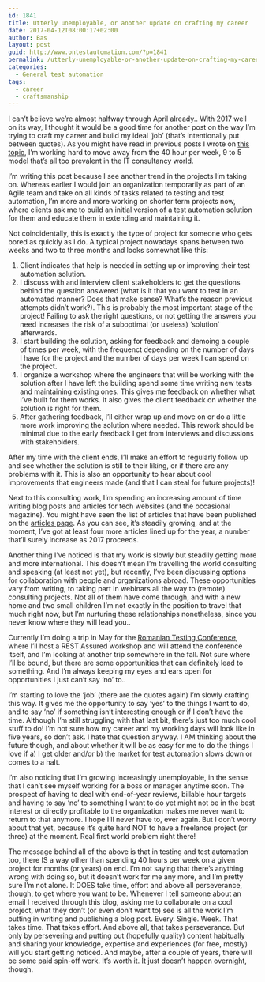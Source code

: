 ```yaml
---
id: 1841
title: Utterly unemployable, or another update on crafting my career
date: 2017-04-12T08:00:17+02:00
author: Bas
layout: post
guid: http://www.ontestautomation.com/?p=1841
permalink: /utterly-unemployable-or-another-update-on-crafting-my-career/
categories:
  - General test automation
tags:
  - career
  - craftsmanship
---
```

I can&#8217;t believe we&#8217;re almost halfway through April already.. With 2017 well on its way, I thought it would be a good time for another post on the way I&#8217;m trying to craft my career and build my ideal &#8216;job&#8217; (that&#8217;s intentionally put between quotes). As you might have read in previous posts I wrote on <a href="http://www.ontestautomation.com/on-shaping-my-career-in-test-automation/" target="_blank">this</a> <a href="http://www.ontestautomation.com/an-update-on-crafting-my-career/" target="_blank">topic</a>, I&#8217;m working hard to move away from the 40 hour per week, 9 to 5 model that&#8217;s all too prevalent in the IT consultancy world.

I&#8217;m writing this post because I see another trend in the projects I&#8217;m taking on. Whereas earlier I would join an organization temporarily as part of an Agile team and take on all kinds of tasks related to testing and test automation, I&#8217;m more and more working on shorter term projects now, where clients ask me to build an initial version of a test automation solution for them and educate them in extending and maintaining it.

Not coincidentally, this is exactly the type of project for someone who gets bored as quickly as I do. A typical project nowadays spans between two weeks and two to three months and looks somewhat like this:

  1. Client indicates that help is needed in setting up or improving their test automation solution.
  2. I discuss with and interview client stakeholders to get the questions behind the question answered (what is it that you want to test in an automated manner? Does that make sense? What&#8217;s the reason previous attempts didn&#8217;t work?). This is probably the most important stage of the project! Failing to ask the right questions, or not getting the answers you need increases the risk of a suboptimal (or useless) &#8216;solution&#8217; afterwards.
  3. I start building the solution, asking for feedback and demoing a couple of times per week, with the frequenct depending on the number of days I have for the project and the number of days per week I can spend on the project.
  4. I organize a workshop where the engineers that will be working with the solution after I have left the building spend some time writing new tests and maintaining existing ones. This gives me feedback on whether what I&#8217;ve built for them works. It also gives the client feedback on whether the solution is right for them.
  5. After gathering feedback, I&#8217;ll either wrap up and move on or do a little more work improving the solution where needed. This rework should be minimal due to the early feedback I get from interviews and discussions with stakeholders.

After my time with the client ends, I&#8217;ll make an effort to regularly follow up and see whether the solution is still to their liking, or if there are any problems with it. This is also an opportunity to hear about cool improvements that engineers made (and that I can steal for future projects)!

Next to this consulting work, I&#8217;m spending an increasing amount of time writing blog posts and articles for tech websites (and the occasional magazine). You might have seen the list of articles that have been published on the <a href="http://www.ontestautomation.com/articles-and-presentations/" target="_blank">articles page</a>. As you can see, it&#8217;s steadily growing, and at the moment, I&#8217;ve got at least four more articles lined up for the year, a number that&#8217;ll surely increase as 2017 proceeds.

Another thing I&#8217;ve noticed is that my work is slowly but steadily getting more and more international. This doesn&#8217;t mean I&#8217;m travelling the world consulting and speaking (at least not yet), but recently, I&#8217;ve been discussing options for collaboration with people and organizations abroad. These opportunities vary from writing, to taking part in webinars all the way to (remote) consulting projects. Not all of them have come through, and with a new home and two small children I&#8217;m not exactly in the position to travel that much right now, but I&#8217;m nurturing these relationships nonetheless, since you never know where they will lead you..

Currently I&#8217;m doing a trip in May for the <a href="http://www.romaniatesting.ro/" target="_blank">Romanian Testing Conference</a>, where I&#8217;ll host a REST Assured workshop and will attend the conference itself, and I&#8217;m looking at another trip somewhere in the fall. Not sure where I&#8217;ll be bound, but there are some opportunities that can definitely lead to something. And I&#8217;m always keeping my eyes and ears open for opportunities I just can&#8217;t say &#8216;no&#8217; to..

I&#8217;m starting to love the &#8216;job&#8217; (there are the quotes again) I&#8217;m slowly crafting this way. It gives me the opportunity to say &#8216;yes&#8217; to the things I want to do, and to say &#8216;no&#8217; if something isn&#8217;t interesting enough or if I don&#8217;t have the time. Although I&#8217;m still struggling with that last bit, there&#8217;s just too much cool stuff to do! I&#8217;m not sure how my career and my working days will look like in five years, so don&#8217;t ask. I hate that question anyway. I AM thinking about the future though, and about whether it will be as easy for me to do the things I love if a) I get older and/or b) the market for test automation slows down or comes to a halt.

I&#8217;m also noticing that I&#8217;m growing increasingly unemployable, in the sense that I can&#8217;t see myself working for a boss or manager anytime soon. The prospect of having to deal with end-of-year reviews, billable hour targets and having to say &#8216;no&#8217; to something I want to do yet might not be in the best interest or directly profitable to the organization makes me never want to return to that anymore. I hope I&#8217;ll never have to, ever again. But I don&#8217;t worry about that yet, because it&#8217;s quite hard NOT to have a freelance project (or three) at the moment. Real first world problem right there!

The message behind all of the above is that in testing and test automation too, there IS a way other than spending 40 hours per week on a given project for months (or years) on end. I&#8217;m not saying that there&#8217;s anything wrong with doing so, but it doesn&#8217;t work for me any more, and I&#8217;m pretty sure I&#8217;m not alone. It DOES take time, effort and above all perseverance, though, to get where you want to be. Whenever I tell someone about an email I received through this blog, asking me to collaborate on a cool project, what they don&#8217;t (or even don&#8217;t want to) see is all the work I&#8217;m putting in writing and publishing a blog post. Every. Single. Week. That takes time. That takes effort. And above all, that takes perseverance. But only by persevering and putting out (hopefully quality) content habitually and sharing your knowledge, expertise and experiences (for free, mostly) will you start getting noticed. And maybe, after a couple of years, there will be some paid spin-off work. It&#8217;s worth it. It just doesn&#8217;t happen overnight, though.